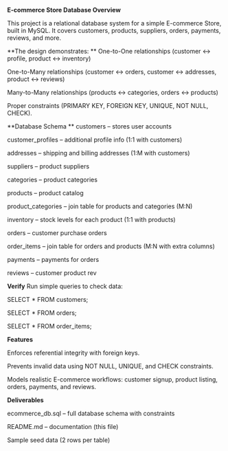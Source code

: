 **E-commerce Store Database
Overview**

This project is a relational database system for a simple E-commerce Store, built in MySQL.
It covers customers, products, suppliers, orders, payments, reviews, and more.

**The design demonstrates:
**
One-to-One relationships (customer ↔ profile, product ↔ inventory)

One-to-Many relationships (customer ↔ orders, customer ↔ addresses, product ↔ reviews)

Many-to-Many relationships (products ↔ categories, orders ↔ products)

Proper constraints (PRIMARY KEY, FOREIGN KEY, UNIQUE, NOT NULL, CHECK).

**Database Schema
**
customers – stores user accounts

customer_profiles – additional profile info (1:1 with customers)

addresses – shipping and billing addresses (1:M with customers)

suppliers – product suppliers

categories – product categories

products – product catalog

product_categories – join table for products and categories (M:N)

inventory – stock levels for each product (1:1 with products)

orders – customer purchase orders

order_items – join table for orders and products (M:N with extra columns)

payments – payments for orders

reviews – customer product rev

**Verify**
Run simple queries to check data:

SELECT * FROM customers;

SELECT * FROM orders;

SELECT * FROM order_items;

**Features**

Enforces referential integrity with foreign keys.

Prevents invalid data using NOT NULL, UNIQUE, and CHECK constraints.

Models realistic E-commerce workflows: customer signup, product listing, orders, payments, and reviews.

**Deliverables**

ecommerce_db.sql – full database schema with constraints

README.md – documentation (this file)

Sample seed data (2 rows per table)


